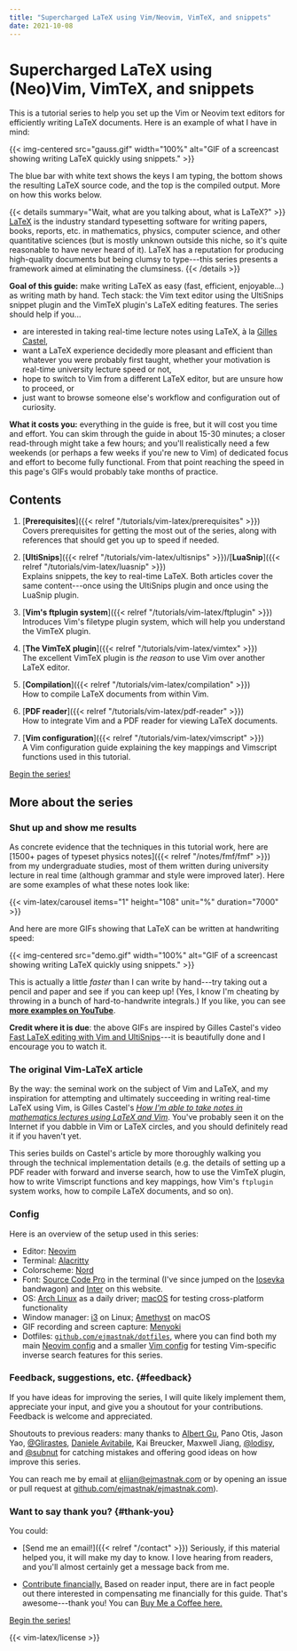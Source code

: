 ```yaml
---
title: "Supercharged LaTeX using Vim/Neovim, VimTeX, and snippets"
date: 2021-10-08
---
```


<script type="text/javascript" src="/helpers/carousel.js"></script>
<link rel="stylesheet" href="/helpers/carousel.css">

# Supercharged LaTeX using (Neo)Vim, VimTeX, and snippets

This is a tutorial series to help you set up the Vim or Neovim text editors for efficiently writing LaTeX documents.
Here is an example of what I have in mind:

{{< img-centered src="gauss.gif" width="100%" alt="GIF of a screencast showing writing LaTeX quickly using snippets." >}}

The blue bar with white text shows the keys I am typing, the bottom shows the resulting LaTeX source code, and the top is the compiled output.
More on how this works below.

{{< details summary="Wait, what are you talking about, what is LaTeX?" >}}
[LaTeX](https://www.latex-project.org/) is the industry standard typesetting software for writing papers, books, reports, etc. in mathematics, physics, computer science, and other quantitative sciences (but is mostly unknown outside this niche, so it's quite reasonable to have never heard of it).
LaTeX has a reputation for producing high-quality documents but being clumsy to type---this series presents a framework aimed at eliminating the clumsiness.
{{< /details >}}

**Goal of this guide:** make writing LaTeX as easy (fast, efficient, enjoyable...) as writing math by hand.
Tech stack: the Vim text editor using the UltiSnips snippet plugin and the VimTeX plugin's LaTeX editing features.
The series should help if you...

- are interested in taking real-time lecture notes using LaTeX, à la [Gilles Castel](https://castel.dev/),
- want a LaTeX experience decidedly more pleasant and efficient than whatever you were probably first taught, whether your motivation is real-time university lecture speed or not,
- hope to switch to Vim from a different LaTeX editor, but are unsure how to proceed, or
- just want to browse someone else's workflow and configuration out of curiosity.

**What it costs you:** everything in the guide is free, but it will cost you time and effort.
You can skim through the guide in about 15-30 minutes; a closer read-through might take a few hours;
and you'll realistically need a few weekends (or perhaps a few weeks if you're new to Vim) of dedicated focus and effort to become fully functional.
From that point reaching the speed in this page's GIFs would probably take months of practice.

## Contents

1. [**Prerequisites**]({{< relref "/tutorials/vim-latex/prerequisites" >}})
   <br>
   <span class="text-sm text-gray-500 dark:text-gray-400">
   Covers prerequisites for getting the most out of the series, along with references that should get you up to speed if needed.
   </span>

1. [**UltiSnips**]({{< relref "/tutorials/vim-latex/ultisnips" >}})<span class="text-sm text-gray-500 dark:text-gray-400">/</span>[**LuaSnip**]({{< relref "/tutorials/vim-latex/luasnip" >}})
   <br>
   <span class="text-sm text-gray-500 dark:text-gray-400">
   Explains snippets, the key to real-time LaTeX.
   Both articles cover the same content---once using the UltiSnips plugin and once using the LuaSnip plugin.
   </span>

1. [**Vim's ftplugin system**]({{< relref "/tutorials/vim-latex/ftplugin" >}})
   <br>
   <span class="text-sm text-gray-500 dark:text-gray-400">
   Introduces Vim's filetype plugin system, which will help you understand the VimTeX plugin.
   </span>

1. [**The VimTeX plugin**]({{< relref "/tutorials/vim-latex/vimtex" >}})
   <br>
   <span class="text-sm text-gray-500 dark:text-gray-400">
   The excellent VimTeX plugin is *the reason* to use Vim over another LaTeX editor.
   </span>

1. <span>[**Compilation**]({{< relref "/tutorials/vim-latex/compilation" >}})</span>
   <br>
   <span class="text-sm text-gray-500 dark:text-gray-400">
   How to compile LaTeX documents from within Vim.
   </span>

1. [**PDF reader**]({{< relref "/tutorials/vim-latex/pdf-reader" >}})
   <br>
   <span class="text-sm text-gray-500 dark:text-gray-400">
   How to integrate Vim and a PDF reader for viewing LaTeX documents.
   </span>

1. [**Vim configuration**]({{< relref "/tutorials/vim-latex/vimscript" >}})
   <br>
   <span class="text-sm text-gray-500 dark:text-gray-400">
   A Vim configuration guide explaining the key mappings and Vimscript functions used in this tutorial.
   </span>

<div class="text-center mx-auto mt-6 mb-8 bg-blue-50 font-semibold dark:bg-gray-800 rounded-xl border border-gray-200 dark:border-gray-700">
<a href="/tutorials/vim-latex/prerequisites" class="block py-2">Begin the series!</a>
</div>

## More about the series

### Shut up and show me results

As concrete evidence that the techniques in this tutorial work, here are [1500+ pages of typeset physics notes]({{< relref "/notes/fmf/fmf" >}}) from my undergraduate studies, most of them written during university lecture in real time (although grammar and style were improved later).
Here are some examples of what these notes look like:

{{< vim-latex/carousel items="1" height="108" unit="%" duration="7000" >}}

And here are more GIFs showing that LaTeX can be written at handwriting speed:

{{< img-centered src="demo.gif" width="100%" alt="GIF of a screencast showing writing LaTeX quickly using snippets." >}}

This is actually a little *faster* than I can write by hand---try taking out a pencil and paper and see if you can keep up!
(Yes, I know I'm cheating by throwing in a bunch of hard-to-handwrite integrals.)
If you like, you can see [**more examples on YouTube**](https://www.youtube.com/watch?v=P7iMX1lqGnU).

**Credit where it is due**: the above GIFs are inspired by Gilles Castel's video [Fast LaTeX editing with Vim and UltiSnips](https://www.youtube.com/watch?v=a7gpx0h-BuU)---it is beautifully done and I encourage you to watch it.

### The original Vim-LaTeX article

By the way: the seminal work on the subject of Vim and LaTeX, and my inspiration for attempting and ultimately succeeding in writing real-time LaTeX using Vim, is Gilles Castel's [*How I'm able to take notes in mathematics lectures using LaTeX and Vim*](https://castel.dev/post/lecture-notes-1/).
You've probably seen it on the Internet if you dabble in Vim or LaTeX circles, and you should definitely read it if you haven't yet.

This series builds on Castel's article by more thoroughly walking you through the technical implementation details (e.g. the details of setting up a PDF reader with forward and inverse search, how to use the VimTeX plugin, how to write Vimscript functions and key mappings, how Vim's `ftplugin` system works, how to compile LaTeX documents, and so on).

### Config

Here is an overview of the setup used in this series:

- Editor: [Neovim](https://neovim.io/)
- Terminal: [Alacritty](https://alacritty.org/)
- Colorscheme: [Nord](https://www.nordtheme.com/)
- Font: [Source Code Pro](https://github.com/adobe-fonts/source-code-pro) in the terminal (I've since jumped on the [Iosevka](https://github.com/be5invis/Iosevka) bandwagon) and [Inter](https://github.com/rsms/inter) on this website.
- OS: [Arch Linux](https://archlinux.org/) as a daily driver; [macOS](https://www.apple.com/macos/) for testing cross-platform functionality
- Window manager: [i3](https://i3wm.org/) on Linux; [Amethyst](https://ianyh.com/amethyst/) on macOS
- GIF recording and screen capture: [Menyoki](https://github.com/orhun/menyoki)
- Dotfiles: [`github.com/ejmastnak/dotfiles`](https://github.com/ejmastnak/dotfiles), where you can find both my main [Neovim config](https://github.com/ejmastnak/dotfiles/tree/main/config/nvim) and a smaller [Vim config](https://github.com/ejmastnak/dotfiles/tree/main/config/nvim) for testing Vim-specific inverse search features for this series.

### Feedback, suggestions, etc. {#feedback}

If you have ideas for improving the series, I will quite likely implement them, appreciate your input, and give you a shoutout for your contributions.
Feedback is welcome and appreciated.

Shoutouts to previous readers: many thanks to [Albert Gu](https://github.com/albertfgu), Pano Otis, Jason Yao, [@Glirastes](https://github.com/Glirastes), [Daniele Avitabile](https://www.danieleavitabile.com/), Kai Breucker, Maxwell Jiang, [@lodisy](https://github.com/lodisy), and [@subnut](https://github.com/subnut) for catching mistakes and offering good ideas on how improve this series.

You can reach me by email at [elijan@ejmastnak.com](mailto:elijan@ejmastnak.com) or by opening an issue or pull request at [github.com/ejmastnak/ejmastnak.com](https://github.com/ejmastnak/ejmastnak.com)).

### Want to say thank you? {#thank-you}

You could:

- [Send me an email!]({{< relref "/contact" >}})
  Seriously, if this material helped you, it will make my day to know.
  I love hearing from readers, and you'll almost certainly get a message back from me.

- [Contribute financially.](https://www.buymeacoffee.com/ejmastnak)
  Based on reader input, there are in fact people out there interested in compensating me financially for this guide.
  That's awesome---thank you!
  You can [Buy Me a Coffee here.](https://www.buymeacoffee.com/ejmastnak)

<div class="text-center mx-auto mt-8 mb-8 bg-blue-50 font-semibold dark:bg-gray-800 rounded-xl py-2 border border-gray-200 dark:border-gray-700">
<a href="/tutorials/vim-latex/prerequisites" class="block">Begin the series!</a>
</div>

{{< vim-latex/license >}}

